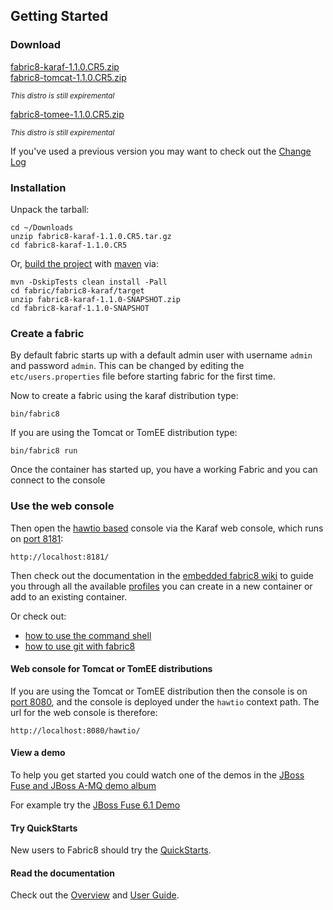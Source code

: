 ## Getting Started

### Download

<div class="row">
  <div class="col-md-4 text-center">
    <a class="btn btn-large btn-success" href="http://central.maven.org/maven2/io/fabric8/fabric8-karaf/1.1.0.CR5/fabric8-karaf-1.1.0.CR5.zip">fabric8-karaf-1.1.0.CR5.zip</a>
  </div>
  <!-- TODO these are not ready yet
  Note that the [Apache Tomcat](https://tomcat.apache.org/) and [Apache TomEE](http://tomee.apache.org/) distributions are still experimental; the [Apache Karaf](http://karaf.apache.org/) based distro is currently rock solid and complete ;) -->
  <div class="col-md-4 text-center">
    <a class="btn btn-large btn-warning" title="Warning!  Expiremental!" href="http://central.maven.org/maven2/io/fabric8/runtime/fabric8-tomcat/1.1.0.CR5/fabric8-tomcat-1.1.0.CR5.zip">fabric8-tomcat-1.1.0.CR5.zip</a>
    <p><small><em>This distro is still expiremental</em></small></p>
  </div>
  <div class="col-md-4 text-center">
    <a class="btn btn-large btn-warning" title="Warning!  Expiremental!" href="http://central.maven.org/maven2/io/fabric8/runtime/fabric8-tomee/1.1.0.CR5/fabric8-tomee-1.1.0.CR5.zip">fabric8-tomee-1.1.0.CR5.zip</a>
    <p><small><em>This distro is still expiremental</em></small></p>
  </div>
</div>

If you've used a previous version you may want to check out the [Change Log](http://fabric8.io/changes/index.html)

### Installation

Unpack the tarball:

    cd ~/Downloads
    unzip fabric8-karaf-1.1.0.CR5.tar.gz
    cd fabric8-karaf-1.1.0.CR5

Or, [build the project](https://github.com/fabric8io/fabric8/blob/master/readme-build.md) with [maven](http://maven.apache.org/) via:

    mvn -DskipTests clean install -Pall
    cd fabric/fabric8-karaf/target
    unzip fabric8-karaf-1.1.0-SNAPSHOT.zip
    cd fabric8-karaf-1.1.0-SNAPSHOT

### Create a fabric

By default fabric starts up with a default admin user with username `admin` and password `admin`.
This can be changed by editing the `etc/users.properties` file before starting fabric for the first time.

Now to create a fabric using the karaf distribution type:

    bin/fabric8

If you are using the Tomcat or TomEE distribution type:

    bin/fabric8 run

Once the container has started up, you have a working Fabric and you can connect to the console

### Use the web console

Then open the [hawtio based](http://hawt.io/) console via the Karaf web console, which runs on [port 8181](http://localhost:8181/):

    http://localhost:8181/

Then check out the documentation in the [embedded fabric8 wiki](http://localhost:8181/hawtio/index.html#/wiki/branch/1.0/view/fabric/profiles) to guide you through all the available [profiles](profiles.html) you can create in a new container or add to an existing container.

Or check out:

 * [how to use the command shell](agent.html)
 * [how to use git with fabric8](git.html)

#### Web console for Tomcat or TomEE distributions

If you are using the Tomcat or TomEE distribution then the console is on [port 8080](http://localhost:8080/hawtio/), and the console is deployed under the `hawtio` context path. The url for the web console is therefore:

    http://localhost:8080/hawtio/   

#### View a demo

To help you get started you could watch one of the demos in the  <a class="btn btn-success" href="https://vimeo.com/album/2635012">JBoss Fuse and JBoss A-MQ demo album</a>

For example try the <a class="btn btn-success" href="https://vimeo.com/80625940">JBoss Fuse 6.1 Demo</a>

#### Try QuickStarts

New users to Fabric8 should try the [QuickStarts](http://fabric8.io/gitbook/quickstarts.html).

#### Read the documentation

Check out the [Overview](http://fabric8.io/gitbook/overview.html) and [User Guide](http://fabric8.io/gitbook/index.html).
